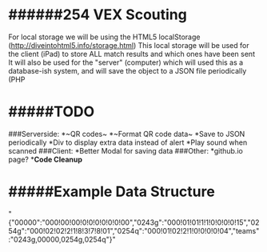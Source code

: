 ######254 VEX Scouting
======
For local storage we will be using the HTML5 localStorage (http://diveintohtml5.info/storage.html)
This local storage will be used for the client (iPad) to store ALL match results and which ones have been sent
It will also be used for the "server" (computer) which will used this as a database-ish system, and will save the object to a JSON file periodically (PHP

#####TODO
======
###Serverside:
*~QR codes~
*~Format QR code data~
*Save to JSON periodically
*Div to display extra data instead of alert
*Play sound when scanned
###Client:
*Better Modal for saving data
###Other:
*github.io page?
*__Code Cleanup__

#####Example Data Structure
======
"{"00000":"000!00!00!0!0!0!0!0!0!00","0243g":"000!01!01!1!1!0!0!0!0!15","0254g":"000!02!02!2!1!8!3!7!8!01","0254q":"000!01!02!2!1!0!0!0!0!04","teams":"0243g,00000,0254g,0254q"}"
